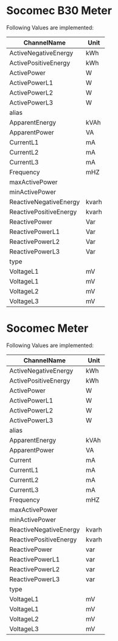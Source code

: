 # Socomec B30 Meter


Following Values are implemented:

|ChannelName|Unit|
|---|---|
|ActiveNegativeEnergy|kWh|
|ActivePositiveEnergy|kWh|
|ActivePower|W|
|ActivePowerL1|W|
|ActivePowerL2|W|
|ActivePowerL3|W|
|alias||
|ApparentEnergy|kVAh|
|ApparentPower|VA|
|CurrentL1|mA|
|CurrentL2|mA|
|CurrentL3|mA|
|Frequency|mHZ|
|maxActivePower||
|minActivePower||
|ReactiveNegativeEnergy|kvarh|
|ReactivePositiveEnergy|kvarh|
|ReactivePower|Var|
|ReactivePowerL1|Var|
|ReactivePowerL2|Var|
|ReactivePowerL3|Var|
|type||
|VoltageL1|mV|
|VoltageL1|mV|
|VoltageL2|mV|
|VoltageL3|mV|
# Socomec Meter


Following Values are implemented:

|ChannelName|Unit|
|---|---|
|ActiveNegativeEnergy|kWh|
|ActivePositiveEnergy|kWh|
|ActivePower|W|
|ActivePowerL1|W|
|ActivePowerL2|W|
|ActivePowerL3|W|
|alias||
|ApparentEnergy|kVAh|
|ApparentPower|VA|
|Current|mA|
|CurrentL1|mA|
|CurrentL2|mA|
|CurrentL3|mA|
|Frequency|mHZ|
|maxActivePower||
|minActivePower||
|ReactiveNegativeEnergy|kvarh|
|ReactivePositiveEnergy|kvarh|
|ReactivePower|var|
|ReactivePowerL1|var|
|ReactivePowerL2|var|
|ReactivePowerL3|var|
|type||
|VoltageL1|mV|
|VoltageL1|mV|
|VoltageL2|mV|
|VoltageL3|mV|
